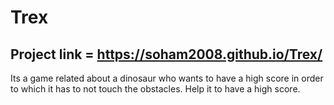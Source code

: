 # Trex

## Project link = https://soham2008.github.io/Trex/

Its a game related about a dinosaur who wants to have a high score in order to which it has to not touch the obstacles. Help it to have a high score.
